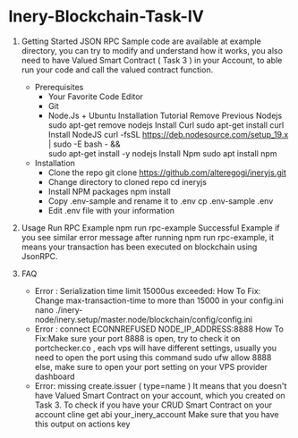 # Inery-Blockchain-Task-IV
1. Getting Started
   JSON RPC Sample code are available at example directory, you can try to modify and understand how it works, you also need to have Valued Smart Contract ( Task 3 ) in your Account, to able run your code and call the valued contract function.
   * Prerequisites
      - Your Favorite Code Editor
      - Git
      - Node.Js
              + Ubuntu Installation Tutorial
                    Remove Previous Nodejs
                        sudo apt-get remove nodejs
                    Install Curl
                        sudo apt-get install curl
                    Install NodeJS
                        curl -fsSL https://deb.nodesource.com/setup_19.x | sudo -E bash - &&\
                        sudo apt-get install -y nodejs
                    Install Npm
                        sudo apt install npm
    * Installation
        - Clone the repo
            git clone https://github.com/alteregogi/ineryjs.git
        - Change directory to cloned repo
            cd ineryjs
        - Install NPM packages
            npm install
        - Copy .env-sample and rename it to .env
            cp .env-sample .env
        - Edit .env file with your information

2. Usage
   Run RPC Example
      npm run rpc-example
   Successful Example
   if you see similar error message after running npm run rpc-example, it means your transaction has been executed on blockchain using JsonRPC.

3. FAQ
    - Error : Serialization time limit 15000us exceeded:
      How To Fix: Change max-transaction-time to more than 15000 in your config.ini
                    nano ./inery-node/inery.setup/master.node/blockchain/config/config.ini
    - Error : connect ECONNREFUSED NODE_IP_ADDRESS:8888
      How To Fix:Make sure your port 8888 is open, try to check it on portchecker.co , each vps will have different settings, usually you need to open the port using this command
                    sudo ufw allow 8888
      else, make sure to open your port setting on your VPS provider dashboard
    - Error: missing create.issuer ( type=name )
             It means that you doesn't have Valued Smart Contract on your account, which you created on Task 3.
             To check if you have your CRUD Smart Contract on your account
                    cline get abi your_inery_account
             Make sure that you have this output on actions key
